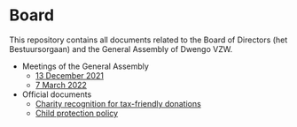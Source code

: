 # Board

This repository contains all documents related to the Board of Directors (het Bestuursorgaan) and the General Assembly of Dwengo VZW.

- Meetings of the General Assembly
  - [13 December 2021](./Reports/20211213-General-Assembly.md)
  - [7 March 2022](./Reports/20220307-General-Assembly.md)
- Official documents
  - [Charity recognition for tax-friendly donations](./Official/GoedDoel-Erkenning.pdf)
  - [Child protection policy](./Official/Child-Protection-Policy.pdf)

